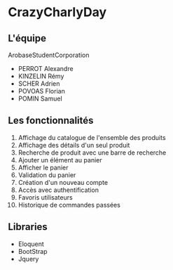 # CrazyCharlyDay

## L'équipe

ArobaseStudentCorporation

* PERROT Alexandre
* KINZELIN Rémy
* SCHER Adrien
* POVOAS Florian
* POMIN Samuel

## Les fonctionnalités

1. Affichage du catalogue de l'ensemble des produits
2. Affichage des détails d'un seul produit
4. Recherche de produit avec une barre de recherche
5. Ajouter un élément au panier
6. Afficher le panier
7. Validation du panier
15. Création d'un nouveau compte 
16. Accès avec authentification
20. Favoris utilisateurs
21. Historique de commandes passées


## Libraries

* Eloquent
* BootStrap
* Jquery

